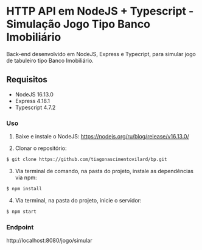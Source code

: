 # HTTP API em NodeJS + Typescript - Simulação Jogo Tipo Banco Imobiliário

Back-end desenvolvido em NodeJS, Express e Typecript, para simular jogo de 
tabuleiro tipo Banco Imobiliário.


## Requisitos

- NodeJS 16.13.0
- Express 4.18.1
- Typescript 4.7.2


### Uso
1. Baixe e instale o NodeJS:
https://nodejs.org/ru/blog/release/v16.13.0/

2. Clonar o repositório:
```sh
$ git clone https://github.com/tiagonascimentovilard/bp.git
```

3. Via terminal de comando, na pasta do projeto, instale as dependências via npm:
```sh
$ npm install
```

4. Via terminal, na pasta do projeto, inicie o servidor:
```sh
$ npm start
```

### Endpoint
http://localhost:8080/jogo/simular
